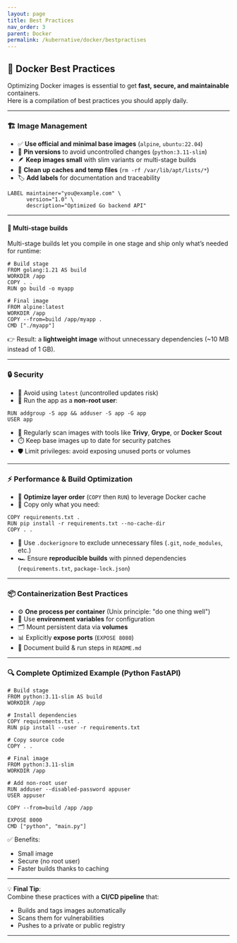 ```yaml
---
layout: page
title: Best Practices
nav_order: 3
parent: Docker
permalink: /kubernative/docker/bestpractises
---
```


## 🐳 Docker Best Practices

Optimizing Docker images is essential to get **fast, secure, and maintainable** containers.  
Here is a compilation of best practices you should apply daily.

---

### 🏗️ Image Management

- ✅ **Use official and minimal base images** (`alpine`, `ubuntu:22.04`)  
- 📌 **Pin versions** to avoid uncontrolled changes (`python:3.11-slim`)  
- 🪶 **Keep images small** with slim variants or multi-stage builds  
- 🧹 **Clean up caches and temp files** (`rm -rf /var/lib/apt/lists/*`)  
- 🏷️ **Add labels** for documentation and traceability  

```docker
LABEL maintainer="you@example.com" \
      version="1.0" \
      description="Optimized Go backend API"
```

---

#### 🚀 Multi-stage builds

Multi-stage builds let you compile in one stage and ship only what’s needed for runtime:

```docker
# Build stage
FROM golang:1.21 AS build
WORKDIR /app
COPY . .
RUN go build -o myapp

# Final image
FROM alpine:latest
WORKDIR /app
COPY --from=build /app/myapp .
CMD ["./myapp"]
```

👉 Result: a **lightweight image** without unnecessary dependencies (~10 MB instead of 1 GB).

---

### 🔒 Security

- 🚫 Avoid using `latest` (uncontrolled updates risk)  
- 👤 Run the app as a **non-root user**:  

```docker
RUN addgroup -S app && adduser -S app -G app
USER app
```

- 🔐 Regularly scan images with tools like **Trivy**, **Grype**, or **Docker Scout**  
- ⏱️ Keep base images up to date for security patches  
- 🛡️ Limit privileges: avoid exposing unused ports or volumes  

---

### ⚡ Performance & Build Optimization

- 📂 **Optimize layer order** (`COPY` then `RUN`) to leverage Docker cache  
- 🎯 Copy only what you need:  

```docker
COPY requirements.txt .
RUN pip install -r requirements.txt --no-cache-dir
COPY . .
```

- 🔄 Use `.dockerignore` to exclude unnecessary files (`.git`, `node_modules`, etc.)  
- 🏎️ Ensure **reproducible builds** with pinned dependencies (`requirements.txt`, `package-lock.json`)  

---

### 📦 Containerization Best Practices

- ⚙️ **One process per container** (Unix principle: "do one thing well")  
- 🔌 Use **environment variables** for configuration  
- 🗂️ Mount persistent data via **volumes**  
- 📊 Explicitly **expose ports** (`EXPOSE 8080`)  
- 📝 Document build & run steps in `README.md`  

---

### 🔍 Complete Optimized Example (Python FastAPI)

```docker
# Build stage
FROM python:3.11-slim AS build
WORKDIR /app

# Install dependencies
COPY requirements.txt .
RUN pip install --user -r requirements.txt

# Copy source code
COPY . .

# Final image
FROM python:3.11-slim
WORKDIR /app

# Add non-root user
RUN adduser --disabled-password appuser
USER appuser

COPY --from=build /app /app

EXPOSE 8000
CMD ["python", "main.py"]
```

✅ Benefits:  
- Small image  
- Secure (no root user)  
- Faster builds thanks to caching  

---

💡 **Final Tip**:  
Combine these practices with a **CI/CD pipeline** that:  
- Builds and tags images automatically  
- Scans them for vulnerabilities  
- Pushes to a private or public registry  

---


